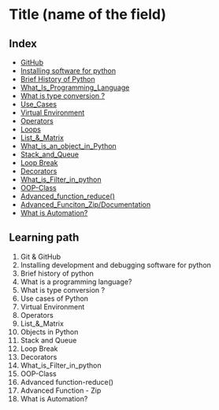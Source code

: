 <!--
1. Every major folder, for example, Frontend Web Development, Backend Web Development, Data Structures and Algorithm, etc, will have an index page.
2. Every index page should have a title, index with a link to all the language/topic folders, and a Learning path.
3. The learning path should act as a roadmap to the learners. The learners should not be clueless after coming to the repository.
    -->

# Title (name of the field)

## Index
- [GitHub](./Git_And_GitHub)
- [Installing software for python](./Installing_Software)
- [Brief History of Python](./History_Of_Python)
- [What_Is_Programming_Language](./What_Is_Programming_Language)
- [What is type conversion ?](./Type_Conversion)
- [Use_Cases](./Use_Cases)
- [Virtual Environment](./Virtual_Environment)
- [Operators](./Operators)
- [Loops](./Loops)
- [List_&_Matrix](./List_&_Matrix)
- [What_is_an_object_in_Python](./What_is_an_object_in_Python)
- [Stack_and_Queue](./Stack_and_Queue)
- [Loop Break](./Loops_Break)
- [Decorators](./Decorators)
- [What_is_Filter_in_python](./What_is_Filter_in_python)
- [OOP-Class](./OOP-Class)
- [Advanced_function_reduce()](./Advanced_function_reduce())
- [Advanced_Funciton_Zip/Documentation](./Advanced_Funciton_Zip/Documentation)
- [What is Automation?](./What_is_Automation)

## Learning path
1. Git & GitHub
2. Installing development and debugging software for python
3. Brief history of python
4. What is a programming language?
5. What is type conversion ?
6. Use cases of Python
7. Virtual Environment
8. Operators
9. List_&_Matrix
10. Objects in Python
11. Stack and Queue
12. Loop Break
13. Decorators
14. What_is_Filter_in_python
15. OOP-Class
16. Advanced function-reduce()
17. Advanced Function - Zip
18. What is Automation?
